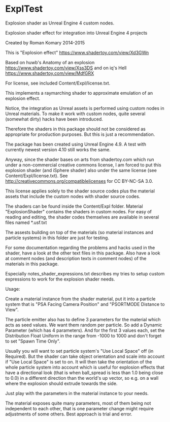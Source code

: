 # ExplTest
Explosion shader as Unreal Engine 4 custom nodes.


Explosion shader effect
for integration into Unreal Engine 4 projects

Created by Roman Komary 2014-2015

This is "Explosion effect" https://www.shadertoy.com/view/Xd3GWn

Based on huwb's Anatomy of an explosion https://www.shadertoy.com/view/Xss3DS
and on iq's Hell https://www.shadertoy.com/view/MdfGRX

For license, see included Content/Expl/license.txt.


This implements a raymarching shader to approximate emulation of an explosion effect.

Notice, the integration as Unreal assets is performed using custom nodes in Unreal materials.
To make it work with custom nodes, quite several (somewhat dirty) hacks have been introduced.

Therefore the shaders in this package should not be considered as appropriate for production purposes.
But this is just a recommendation.

The package has been created using Unreal Engine 4.9. A test with currently newest version 4.10 still works the
same.

Anyway, since the shader bases on arts from shadertoy.com which run under a non-commercial creative commons license,
I am forced to put this explosion shader (and iSphere shader) also under the same license (see Content/Expl/license.txt).
See http://creativecommons.org/compatiblelicenses for CC BY-NC-SA 3.0.

This license applies solely to the shader source codes plus the material assets that include the custom nodes with shader source codes.


The shaders can be found inside the Content/Expl folder. Material "ExplosionShader" contains the shaders in custom nodes. For easy of reading and editing, the shader codes themselves are available in several files named *.usf.txt

The assests building on top of the materials (so material instances and particle systems) in this folder are just for testing.


For some documentation regarding the problems and hacks used in the shader, have a look at the other text files in this package.
Also have a look at comment nodes (and description texts in comment nodes) of the materials in this package.

Especially notes_shader_expressions.txt describes my tries to setup custom expressions to work for the explosion shader needs.


Usage:

Create a material instance from the shader material, put it into a particle system that is "PSA Facing Camera Position" and "PSORTMODE Distance to View".

The particle emitter also has to define 3 parameters for the material which acts as seed values. We want them random per particle.
So add a Dynamic Parameter (which has 4 parameters). And for the first 3 values each, set the Distribution Float Uniform in the range from -1000 to 1000 and don't forget to set "Spawn Time Only".

Usually you will want to set particle system's "Use Local Space" off (in Required).
But the shader can take object orientation and scale into account if "Use Local Space" is set to on. It will then take the orientation of the whole particle system into account which is useful for explosion effects that have a directional look (that is when ball_spread is less than 1.0 being close to 0.0) in a different direction than the world's up vector, so e.g. on a wall where the explosion should extrude towards the side.

Just play with the parameters in the material instance to your needs.

The material exposes quite many parameters, most of them being not independent to each other, that is one parameter change might require adjustments of some others. Best approach is trial and error.
